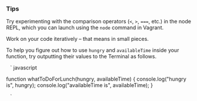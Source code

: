 ### Tips

Try experimenting with the comparison operators (`<`, `>`, `===`, etc.) in the node REPL, which you can launch using the `node` command in Vagrant.

Work on your code iteratively – that means in small pieces. 

To help you figure out how to use `hungry` and `availableTime` inside your function, try outputting their values to the Terminal as follows.
 
` ` ` javascript


function whatToDoForLunch(hungry, availableTime) {
   console.log("hungry is", hungry);
   console.log("availableTime is", availableTime);
}


` ` `
